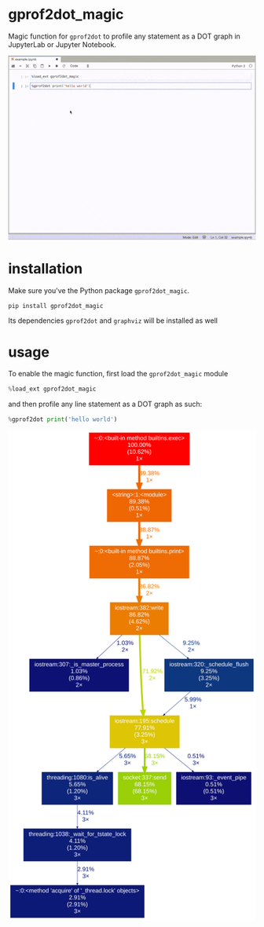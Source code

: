 # gprof2dot_magic
Magic function for `gprof2dot` to profile any statement as a DOT graph in JupyterLab or Jupyter Notebook.

<img src="./img/30441189-B028-4C44-BA31-47D813EA2EFE.gif">

# installation
Make sure you've the Python package `gprof2dot_magic`.

```
pip install gprof2dot_magic
```

Its dependencies `gprof2dot` and `graphviz` will be installed as well

# usage
To enable the magic function, first load the `gprof2dot_magic` module

```python
%load_ext gprof2dot_magic
```

and then profile any line statement as a DOT graph as such:

```python
%gprof2dot print('hello world')
```


<img src="./img/dot_graph_hello_world.svg">
